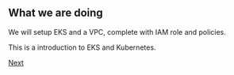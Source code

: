 ## What we are doing

We will setup EKS and a VPC, complete with IAM role and policies.

This is a introduction to EKS and Kubernetes.

[Next](https://github.com/Jonroslu/KnowledgeBase/blob/master/aws/aws-eks-setup/1-install-aws-cli.md)


